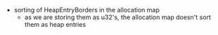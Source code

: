 - sorting of HeapEntryBorders in the allocation map
  - as we are storing them as u32's, the allocation map doesn't sort them as heap entries